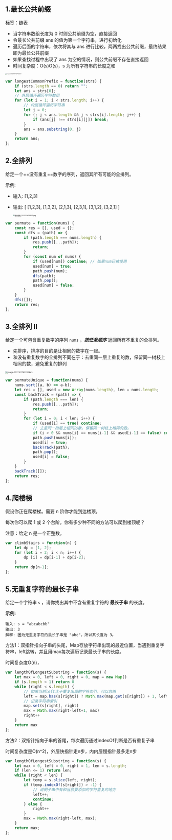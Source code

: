 ## 1.最长公共前缀

标签：链表
+ 当字符串数组长度为 0 时则公共前缀为空，直接返回
+ 令最长公共前缀 ans 的值为第一个字符串，进行初始化
+ 遍历后面的字符串，依次将其与 ans 进行比较，两两找出公共前缀，最终结果即为最长公共前缀
+ 如果查找过程中出现了 ans 为空的情况，则公共前缀不存在直接返回
+ 时间复杂度：O(s)O(s)，s 为所有字符串的长度之和

<img src="C:\Users\MSK\AppData\Roaming\Typora\typora-user-images\image-20221017122702223.png" alt="image-20221017122702223" style="zoom:25%;" />

~~~js
var longestCommonPrefix = function(strs) {
    if (strs.length == 0) return "";
    let ans = strs[0];
    // 外层循环遍历字符数组
    for (let i = 1; i < strs.length; i++) {
        // 内层循环遍历字符串
        let j = 0;
        for (; j < ans.length && j < strs[i].length; j++) {
            if (ans[j] !== strs[i][j]) break;
        }
        ans = ans.substring(0, j)
    }
    return ans;
};
~~~

## 2.全排列

给定一个==没有重复==数字的序列，返回其所有可能的全排列。

示例:

- 输入: [1,2,3]

- 输出: [ [1,2,3], [1,3,2], [2,1,3], [2,3,1], [3,1,2], [3,2,1] ]

  <img src="https://pic.leetcode-cn.com/aa061a6233fa2bd640b4e1416c12dceceb0c4b4e6f2610240740a3cb6ea1496c-%E5%BE%AE%E4%BF%A1%E6%88%AA%E5%9B%BE_20200514183911.png" alt="微信截图_20200514183911.png" style="zoom:33%;" />

```javascript
var permute = function(nums) {
    const res = [], used = {};
    const dfs = (path) => {
        if (path.length === nums.length) {
            res.push([...path]);
            return;
        }
        for (const num of nums) {
            if (used[num]) continue; // 如果num已被使用
            used[num] = true;
            path.push(num);
            dfs(path);
            path.pop();
            used[num] = false;
        }
    }
    dfs([]);
    return res;
};
```

## 3.全排列 II

给定一个可包含重复数字的序列 `nums` ，***按任意顺序*** 返回所有不重复的全排列。

+ 先排序，排序的目的是让相同的数字在一起。
+ 和没有重复数字的全排列不同在于：去重同一层上重复的数，保留同一树枝上相同的数，避免重复的排列

<img src="C:\Users\MSK\AppData\Roaming\Typora\typora-user-images\image-20221021161255443.png" alt="image-20221021161255443" style="zoom:43%;" />

~~~js
var permuteUnique = function(nums) {
    nums.sort((a, b) => a-b);
    let res = [], used = new Array(nums.length), len = nums.length;
    const backTrack = (path) => {
        if (path.length === len) {
            res.push([...path]);
            return;
        }
        for (let i = 0; i < len; i++) {
            if (used[i] == true) continue;
            // 去重同一树层上相同的数，保留同一树枝上相同的数。
            if (i > 0 && nums[i] == nums[i-1] && used[i-1] == false) continue;
            path.push(nums[i]);
            used[i] = true;
            backTrack(path);
            path.pop();
            used[i] = false;
        }
    }
    backTrack([]);
    return res;
};
~~~

## 4.爬楼梯

假设你正在爬楼梯。需要 n 阶你才能到达楼顶。

每次你可以爬 1 或 2 个台阶。你有多少种不同的方法可以爬到楼顶呢？

注意：给定 n 是一个正整数。

~~~js
var climbStairs = function(n) {
    let dp = [1, 2];
    for (let i = 2; i < n; i++) {
        dp [i] = dp[i-1] + dp[i-2];
    }
    return dp[n-1];
};
~~~



## 5.无重复字符的最长子串

给定一个字符串 `s` ，请你找出其中不含有重复字符的 **最长子串** 的长度。

**示例:**

```
输入: s = "abcabcbb"
输出: 3 
解释: 因为无重复字符的最长子串是 "abc"，所以其长度为 3。
```



方法1：双指针指向子串的头尾，Map存放字符串出现的最近位置，当遇到重复字符串，left跳转，并且用max每次遍历记录最长子串的长度。

时间复杂度O(n)，
~~~js
var lengthOfLongestSubstring = function(s) {
    let max = 0, left = 0, right = 0, map = new Map()
    if (s.length < 1) return 0
    while (right < s.length) {
        // 如果当前left大于重复出现的字符索引，可以忽略
        left = map.has(s[right]) ? Math.max(map.get(s[right]) + 1, left) : left
        // 记录字符串索引
        map.set(s[right], right)
        max = Math.max(right-left+1, max)
        right++
    }
    return max
};
~~~



方法2：双指针指向子串的首尾，每次遍历通过indexOf判断是否有重复子串

时间复杂度是O(n^2)，外层快指针走n步，内内层慢指针最多走n步
~~~js
var lengthOfLongestSubstring = function(s) {
    let max = 0, left = 0, right = 1, len = s.length;
    if (len <= 1) return len;
    while (right < len) {
        let temp = s.slice(left, right);
        if (temp.indexOf(s[right]) > -1) {
            // 说明子串中有和当前要添加的字符重复的地方
            left++;
            continue;
        } else {
            right++
        }
        max = Math.max(right-left, max);
    }
    return max;
};
~~~

